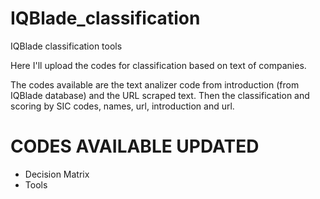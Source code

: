 # IQBlade_classification
IQBlade classification tools 

Here I'll upload the codes for classification based on text of companies.

The codes available are the text analizer code from introduction (from IQBlade database) and the URL scraped text.
Then the classification and scoring by SIC codes, names, url, introduction and url.



# CODES AVAILABLE UPDATED
* Decision Matrix
* Tools
